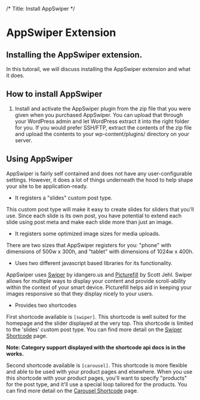 /*
Title: Install AppSwiper
*/

# AppSwiper Extension

## Installing the AppSwiper extension.

In this tutorail, we will discuss installing the AppSwiper extension and what it does.

## How to install AppSwiper

1. Install and activate the AppSwiper plugin from the zip file that you were given when you purchased AppSwiper. You can upload that through your WordPress admin and let WordPress extract it into the right folder for you. If you would prefer SSH/FTP, extract the contents of the zip file and upload the contents to your wp-content/plugins/ directory on your server.

## Using AppSwiper

AppSwiper is fairly self contained and does not have any user-configurable settings. However, it does a lot of things underneath the hood to help shape your site to be application-ready.

* It registers a "slides" custom post type.

This custom post type will make it easy to create slides for sliders that you'll use. Since each slide is its own post, you have potential to extend each slide using post meta and make each slide more than just an image.

* It registers some optimized image sizes for media uploads.

There are two sizes that AppSwiper registers for you: "phone" with dimensions of 500w x 300h, and "tablet" with dimensions of 1024w x 400h.

* Uses two different javascript based libraries for its functionality.

AppSwiper uses [Swiper](http://www.idangero.us/sliders/swiper/) by idangero.us and [Picturefill](https://github.com/scottjehl/picturefill) by Scott Jehl. Swiper allows for multiple ways to display your content and provide scroll-ability within the context of your smart device. Picturefill helps aid in keeping your images responsive so that they display nicely to your users.

* Provides two shortcodes

First shortcode available is `[swiper]`. This shortcode is well suited for the homepage and the slider displayed at the very top. This shortcode is limited to the 'slides' custom post type. You can find more detail on the [Swiper Shortcode](../../api/shortcodes/swiper/) page.

**Note: Category support displayed with the shortcode api docs is in the works.**

Second shortcode available is `[carousel]`. This shortcode is more flexible and able to be used with your product pages and elsewhere. When you use this shortcode with your product pages, you'll want to specify "products" for the post type, and it'll use a special loop tailored for the products. You can find more detail on the [Carousel Shortcode](../../api/shortcodes/swiper-carousel/) page.
